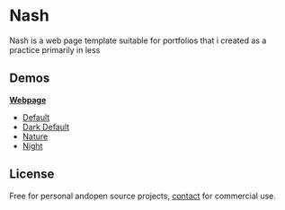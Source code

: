 # Nash
Nash is a web page template suitable for portfolios that i created as a practice primarily in less

## Demos

**[Webpage](http://akzhy.com/shelf/nash)**

 * [Default](http://www.akzhy.com/demos/nash/default/index.html)
 * [Dark Default](http://www.akzhy.com/demos/nash/darkDefault/index.html)
 * [Nature](http://www.akzhy.com/demos/nash/nature/index.html)
 * [Night](http://www.akzhy.com/demos/nash/night/index.html)

## License 

Free for personal andopen source projects, [contact](http://akzhy.com/contact) for commercial use.
